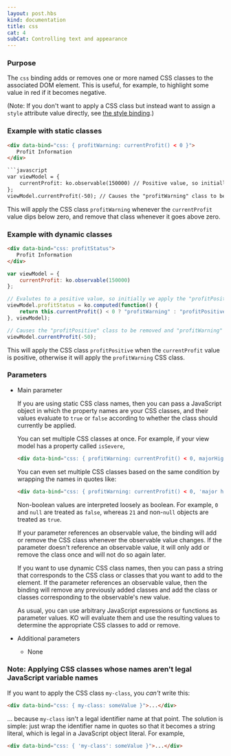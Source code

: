 ```yaml
---
layout: post.hbs
kind: documentation
title: css
cat: 4
subCat: Controlling text and appearance
---
```


### Purpose
The `css` binding adds or removes one or more named CSS classes to the associated DOM element. This is useful, for example, to highlight some value in red if it becomes negative.

(Note: If you don't want to apply a CSS class but instead want to assign a `style` attribute value directly, see [the style binding](style-binding.html).)

### Example with static classes
```html
<div data-bind="css: { profitWarning: currentProfit() < 0 }">
   Profit Information
</div>

```javascript
var viewModel = {
    currentProfit: ko.observable(150000) // Positive value, so initially we don't apply the "profitWarning" class
};
viewModel.currentProfit(-50); // Causes the "profitWarning" class to be applied
```

This will apply the CSS class `profitWarning` whenever the `currentProfit` value dips below zero, and remove that class whenever it goes above zero.

### Example with dynamic classes
```html
<div data-bind="css: profitStatus">
   Profit Information
</div>
```

```javascript
var viewModel = {
    currentProfit: ko.observable(150000)
};

// Evalutes to a positive value, so initially we apply the "profitPositive" class
viewModel.profitStatus = ko.computed(function() {
    return this.currentProfit() < 0 ? "profitWarning" : "profitPositive";
}, viewModel);

// Causes the "profitPositive" class to be removed and "profitWarning" class to be added
viewModel.currentProfit(-50);
```

This will apply the CSS class `profitPositive` when the `currentProfit` value is positive, otherwise it will apply the `profitWarning` CSS class.

### Parameters

 * Main parameter

   If you are using static CSS class names, then you can pass a JavaScript object in which the property names are your CSS classes, and their values evaluate to `true` or `false` according to whether the class should currently be applied.

   You can set multiple CSS classes at once. For example, if your view model has a property called `isSevere`,

    ```html
    <div data-bind="css: { profitWarning: currentProfit() < 0, majorHighlight: isSevere }">
    ```
   You can even set multiple CSS classes based on the same condition by wrapping the names in quotes like:

    ```html
    <div data-bind="css: { profitWarning: currentProfit() < 0, 'major highlight': isSevere }">
    ```

   Non-boolean values are interpreted loosely as boolean. For example, `0` and `null` are treated as `false`, whereas `21` and non-`null` objects are treated as `true`.

   If your parameter references an observable value, the binding will add or remove the CSS class whenever the observable value changes. If the parameter doesn't reference an observable value, it will only add or remove the class once and will not do so again later.

   If you want to use dynamic CSS class names, then you can pass a string that corresponds to the CSS class or classes that you want to add to the element. If the parameter references an observable value, then the binding will remove any previously added classes and add the class or classes corresponding to the observable's new value.

   As usual, you can use arbitrary JavaScript expressions or functions as parameter values. KO will evaluate them and use the resulting values to determine the appropriate CSS classes to add or remove.

 * Additional parameters

   * None

### Note: Applying CSS classes whose names aren't legal JavaScript variable names

If you want to apply the CSS class `my-class`, you *can't* write this:

```html
<div data-bind="css: { my-class: someValue }">...</div>
```

... because `my-class` isn't a legal identifier name at that point. The solution is simple: just wrap the identifier name in quotes so that it becomes a string literal, which is legal in a JavaScript object literal. For example,

```html
<div data-bind="css: { 'my-class': someValue }">...</div>
```
